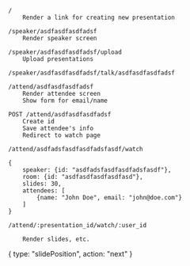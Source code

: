     /
        Render a link for creating new presentation

    /speaker/asdfasdfasdfadsf
        Render speaker screen

    /speaker/asdfasdfasdfadsf/upload
        Upload presentations

    /speaker/asdfasdfasdfadsf/talk/asdfasdfasdfadsf

    /attend/asdfasdfasdfadsf
        Render attendee screen
        Show form for email/name

    POST /attend/asdfasdfasdfadsf
        Create id
        Save attendee's info
        Redirect to watch page

    /attend/asdfadsfasdfasdfadsfasdf/watch

    {
        speaker: {id: "asdfadsfasdfasdfadsfasdf"},
        room: {id: "asdfasdfasdfasdfasd"},
        slides: 30,
        attendees: [
            {name: "John Doe", email: "john@doe.com"}
        ]
    }

    /attend/:presentation_id/watch/:user_id

        Render slides, etc.





{
    type: "slidePosition",
    action: "next"
}


